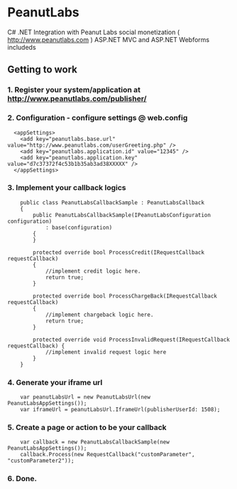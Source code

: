 PeanutLabs
==========

C# .NET Integration with Peanut Labs social monetization ( http://www.peanutlabs.com )
ASP.NET MVC and ASP.NET Webforms includeds

Getting to work
---------------------

### 1. Register your system/application at http://www.peanutlabs.com/publisher/
 
### 2. Configuration - configure settings @ web.config
```
  <appSettings>
    <add key="peanutlabs.base.url" value="http://www.peanutlabs.com/userGreeting.php" />
    <add key="peanutlabs.application.id" value="12345" />
    <add key="peanutlabs.application.key" value="d7c37372f4c53b1b35ab3ad38XXXXX" />
  </appSettings>
```

### 3. Implement your callback logics
```
	public class PeanutLabsCallbackSample : PeanutLabsCallback
    {
        public PeanutLabsCallbackSample(IPeanutLabsConfiguration configuration)
            : base(configuration)
        {
        }

        protected override bool ProcessCredit(IRequestCallback requestCallback)
        {
            //implement credit logic here.
            return true;
        }

        protected override bool ProcessChargeBack(IRequestCallback requestCallback)
        {
            //implement chargeback logic here.
            return true;
        }

        protected override void ProcessInvalidRequest(IRequestCallback requestCallback) {
            //implement invalid request logic here 
        }
    }
```

### 4. Generate your iframe url
```
    var peanutLabsUrl = new PeanutLabsUrl(new PeanutLabsAppSettings());
    var iframeUrl = peanutLabsUrl.IframeUrl(publisherUserId: 1508);
```

### 5. Create a page or action to be your callback
```
    var callback = new PeanutLabsCallbackSample(new PeanutLabsAppSettings());
    callback.Process(new RequestCallback("customParameter", "customParameter2"));
```

### 6. Done.